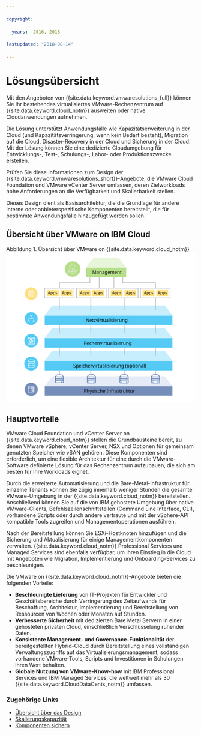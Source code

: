 ```yaml
---

copyright:

  years:  2016, 2018

lastupdated: "2018-08-14"

---
```


# Lösungsübersicht

Mit den Angeboten von {{site.data.keyword.vmwaresolutions_full}} können Sie Ihr bestehendes virtualisiertes VMware-Rechenzentrum auf {{site.data.keyword.cloud_notm}} ausweiten oder native Cloudanwendungen aufnehmen.

Die Lösung unterstützt Anwendungsfälle wie Kapazitätserweiterung in der Cloud (und Kapazitätsverringerung, wenn kein Bedarf besteht), Migration auf die Cloud, Disaster-Recovery in der Cloud und Sicherung in der Cloud. Mit der Lösung können Sie eine dedizierte Cloudumgebung für Entwicklungs-, Test-, Schulungs-, Labor- oder Produktionszwecke erstellen.

Prüfen Sie diese Informationen zum Design der {{site.data.keyword.vmwaresolutions_short}}-Angebote, die VMware Cloud Foundation und VMware vCenter Server umfassen, deren Zielworkloads hohe Anforderungen an die Verfügbarkeit und Skalierbarkeit stellen.

Dieses Design dient als Basisarchitektur, die die Grundlage für andere interne oder anbieterspezifische Komponenten bereitstellt, die für bestimmte Anwendungsfälle hinzugefügt werden sollen.

## Übersicht über VMware on IBM Cloud

Abbildung 1. Übersicht über VMware on {{site.data.keyword.cloud_notm}}
![Übersicht über VMware on {{site.data.keyword.cloud_notm}}](solution_overview.svg "Die Lösung virtualisiert Rechen-, Netz- und optional Speicherressourcen, die von VMs genutzt werden, in denen Sie Ihre Anwendungen ausführen können.")

## Hauptvorteile

VMware Cloud Foundation und vCenter Server on {{site.data.keyword.cloud_notm}} stellen die Grundbausteine bereit, zu denen VMware vSphere, vCenter Server, NSX und Optionen für gemeinsam genutzten Speicher wie vSAN gehören. Diese Komponenten sind erforderlich, um eine flexible Architektur für eine durch die VMware-Software definierte Lösung für das Rechenzentrum aufzubauen, die sich am besten für Ihre Workloads eignet. 

Durch die erweiterte Automatisierung und die Bare-Metal-Infrastruktur für einzelne Tenants können Sie zügig innerhalb weniger Stunden die gesamte VMware-Umgebung in der {{site.data.keyword.cloud_notm}} bereitstellen. Anschließend können Sie auf die von IBM gehostete Umgebung über native VMware-Clients, Befehlszeilenschnittstellen (Command Line Interface, CLI), vorhandene Scripts oder durch andere vertraute und mit der vSphere-API kompatible Tools zugreifen und Managementoperationen ausführen.

Nach der Bereitstellung können Sie ESXi-Hostknoten hinzufügen und die Sicherung und Aktualisierung für einige Managementkomponenten verwalten. {{site.data.keyword.cloud_notm}} Professional Services und Managed Services sind ebenfalls verfügbar, um Ihren Einstieg in die Cloud mit Angeboten wie Migration, Implementierung und Onboarding-Services zu beschleunigen.

Die VMware on {{site.data.keyword.cloud_notm}}-Angebote bieten die folgenden Vorteile:

* **Beschleunigte Lieferung** von IT-Projekten für Entwickler und Geschäftsbereiche durch Verringerung des Zeitaufwands für Beschaffung, Architektur, Implementierung und Bereitstellung von Ressourcen von Wochen oder Monaten auf Stunden.
* **Verbesserte Sicherheit** mit dedizierten Bare Metal Servern in einer gehosteten privaten Cloud, einschließlich Verschlüsselung ruhender Daten.
* **Konsistente Management- und Governance-Funktionalität** der bereitgestellten Hybrid-Cloud durch Bereitstellung eines vollständigen Verwaltungszugriffs auf das Virtualisierungsmanagement, sodass vorhandene VMware-Tools, Scripts und Investitionen in Schulungen ihren Wert behalten.
* **Globale Nutzung von VMware-Know-how** mit IBM Professional Services und IBM Managed Services, die weltweit mehr als 30 {{site.data.keyword.CloudDataCents_notm}} umfassen.

### Zugehörige Links

* [Übersicht über das Design](design_overview.html)
* [Skalierungskapazität](solution_scaling.html)
* [Komponenten sichern](solution_backingup.html)
